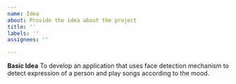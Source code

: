 ```yaml
---
name: Idea
about: Provide the idea about the project
title: ''
labels: ''
assignees: ''

---
```


**Basic Idea**
To develop an application that uses face detection mechanism to detect expression of a person and play songs according to the mood.
